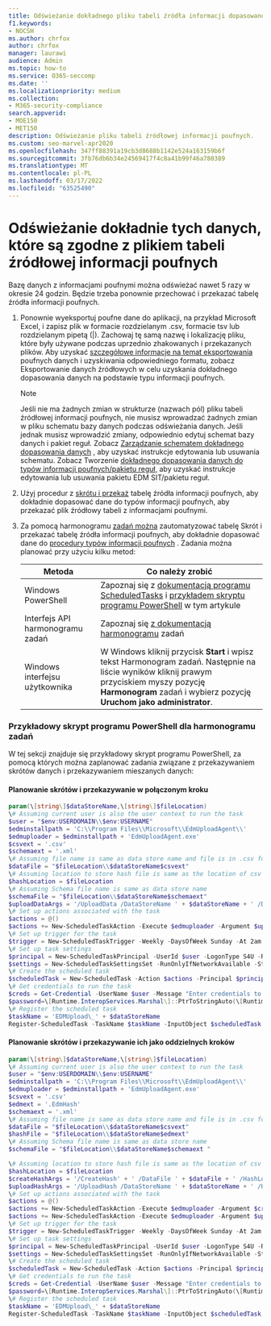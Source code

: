 ```yaml
---
title: Odświeżanie dokładnego pliku tabeli źródła informacji dopasowanego do twoich potrzeb
f1.keywords:
- NOCSH
ms.author: chrfox
author: chrfox
manager: laurawi
audience: Admin
ms.topic: how-to
ms.service: O365-seccomp
ms.date: ''
ms.localizationpriority: medium
ms.collection:
- M365-security-compliance
search.appverid:
- MOE150
- MET150
description: Odświeżanie pliku tabeli źródłowej informacji poufnych.
ms.custom: seo-marvel-apr2020
ms.openlocfilehash: 347ff88391a19cb3d8688b1142e524a163159b6f
ms.sourcegitcommit: 3fb76db6b34e24569417f4c8a41b99f46a780389
ms.translationtype: MT
ms.contentlocale: pl-PL
ms.lasthandoff: 03/17/2022
ms.locfileid: "63525490"
---
```

# <a name="refresh-your-exact-data-match-sensitive-information-source-table-file"></a>Odświeżanie dokładnie tych danych, które są zgodne z plikiem tabeli źródłowej informacji poufnych 

Bazę danych z informacjami poufnymi można odświeżać nawet 5 razy w okresie 24 godzin. Będzie trzeba ponownie przechować i przekazać tabelę źródła informacji poufnych.

1. Ponownie wyeksportuj poufne dane do aplikacji, na przykład Microsoft Excel, i zapisz plik w formacie rozdzielanym .csv, formacie tsv lub rozdzielanym pipetą (|). Zachowaj tę samą nazwę i lokalizację pliku, które były używane podczas uprzednio zhakowanych i przekazanych plików. Aby uzyskać [szczegółowe informacje na temat eksportowania](sit-get-started-exact-data-match-export-data.md#export-source-data-for-exact-data-match-based-sensitive-information-type) poufnych danych i uzyskiwania odpowiedniego formatu, zobacz Eksportowanie danych źródłowych w celu uzyskania dokładnego dopasowania danych na podstawie typu informacji poufnych.

      > [!NOTE]
      > Jeśli nie ma żadnych zmian w strukturze (nazwach pól) pliku tabeli źródłowej informacji poufnych, nie musisz wprowadzać żadnych zmian w pliku schematu bazy danych podczas odświeżania danych. Jeśli jednak musisz wprowadzić zmiany, odpowiednio edytuj schemat bazy danych i pakiet reguł. Zobacz [Zarządzanie schematem dokładnego dopasowania danych](sit-use-exact-data-manage-schema.md#manage-your-exact-data-match-schema) , aby uzyskać instrukcje edytowania lub usuwania schematu. Zobacz Tworzenie [dokładnego dopasowania danych do typów informacji poufnych/pakietu reguł,](sit-get-started-exact-data-match-create-rule-package.md#create-exact-data-match-sensitive-information-typerule-package) aby uzyskać instrukcje edytowania lub usuwania pakietu EDM SIT/pakietu reguł.

2. Użyj procedur z [skrótu i przekaż](sit-get-started-exact-data-match-hash-upload.md#hash-and-upload-the-sensitive-information-source-table-for-exact-data-match-sensitive-information-types) tabelę źródła informacji poufnych, aby dokładnie dopasować dane do typów informacji poufnych, aby przekazać plik źródłowy tabeli z informacjami poufnymi.

2. Za pomocą harmonogramu [zadań można](/windows/desktop/TaskSchd/task-scheduler-start-page) zautomatyzować tabelę Skrót i przekazać tabelę źródła informacji poufnych, aby dokładnie dopasować dane do [procedury typów informacji poufnych](sit-get-started-exact-data-match-hash-upload.md#hash-and-upload-the-sensitive-information-source-table-for-exact-data-match-sensitive-information-types) . Zadania można planować przy użyciu kilku metod:

   |Metoda|Co należy zrobić|
   |---|---|
   |Windows PowerShell|Zapoznaj się z [dokumentacją programu ScheduledTasks](/powershell/module/scheduledtasks/) i [przykładem skryptu programu PowerShell](#example-powershell-script-for-task-scheduler) w tym artykule|
   |Interfejs API harmonogramu zadań|Zapoznaj się [z dokumentacją harmonogramu](/windows/desktop/TaskSchd/using-the-task-scheduler) zadań|
   |Windows interfejsu użytkownika|W Windows kliknij przycisk **Start** i wpisz tekst Harmonogram zadań. Następnie na liście wyników kliknij prawym przyciskiem myszy pozycję **Harmonogram** zadań i wybierz pozycję **Uruchom jako administrator**.|

### <a name="example-powershell-script-for-task-scheduler"></a>Przykładowy skrypt programu PowerShell dla harmonogramu zadań 

W tej sekcji znajduje się przykładowy skrypt programu PowerShell, za pomocą których można zaplanować zadania związane z przekazywaniem skrótów danych i przekazywaniem mieszanych danych:

#### <a name="schedule-hashing-and-upload-in-a-combined-step"></a>Planowanie skrótów i przekazywanie w połączonym kroku

```powershell
param(\[string\]$dataStoreName,\[string\]$fileLocation)
\# Assuming current user is also the user context to run the task
$user = "$env:USERDOMAIN\\$env:USERNAME"
$edminstallpath = 'C:\\Program Files\\Microsoft\\EdmUploadAgent\\'
$edmuploader = $edminstallpath + 'EdmUploadAgent.exe'
$csvext = '.csv'
$schemaext = '.xml'
\# Assuming file name is same as data store name and file is in .csv format
$dataFile = "$fileLocation\\$dataStoreName$csvext"
\# Assuming location to store hash file is same as the location of csv file
$hashLocation = $fileLocation
\# Assuming Schema file name is same as data store name
$schemaFile = "$fileLocation\\$dataStoreName$schemaext"
$uploadDataArgs = '/UploadData /DataStoreName ' + $dataStoreName + ' /DataFile ' + $dataFile + ' /HashLocation' + $hashLocation + ' /Schema ' + $schemaFile
\# Set up actions associated with the task
$actions = @()
$actions += New-ScheduledTaskAction -Execute $edmuploader -Argument $uploadDataArgs -WorkingDirectory $edminstallpath
\# Set up trigger for the task
$trigger = New-ScheduledTaskTrigger -Weekly -DaysOfWeek Sunday -At 2am
\# Set up task settings
$principal = New-ScheduledTaskPrincipal -UserId $user -LogonType S4U -RunLevel Highest
$settings = New-ScheduledTaskSettingsSet -RunOnlyIfNetworkAvailable -StartWhenAvailable -WakeToRun
\# Create the scheduled task
$scheduledTask = New-ScheduledTask -Action $actions -Principal $principal -Trigger $trigger -Settings $settings
\# Get credentials to run the task
$creds = Get-Credential -UserName $user -Message "Enter credentials to run the task"
$password=\[Runtime.InteropServices.Marshal\]::PtrToStringAuto(\[Runtime.InteropServices.Marshal\]::SecureStringToBSTR($creds.Password))
\# Register the scheduled task
$taskName = 'EDMUpload\_' + $dataStoreName
Register-ScheduledTask -TaskName $taskName -InputObject $scheduledTask -User $user -Password $password
```

#### <a name="schedule-hashing-and-upload-as-separate-steps"></a>Planowanie skrótów i przekazywanie ich jako oddzielnych kroków

```powershell
param(\[string\]$dataStoreName,\[string\]$fileLocation)
\# Assuming current user is also the user context to run the task
$user = "$env:USERDOMAIN\\$env:USERNAME"
$edminstallpath = 'C:\\Program Files\\Microsoft\\EdmUploadAgent\\'
$edmuploader = $edminstallpath + 'EdmUploadAgent.exe'
$csvext = '.csv'
$edmext = '.EdmHash'
$schemaext = '.xml'
\# Assuming file name is same as data store name and file is in .csv format
$dataFile = "$fileLocation\\$dataStoreName$csvext"
$hashFile = "$fileLocation\\$dataStoreName$edmext"
\# Assuming Schema file name is same as data store name
$schemaFile = "$fileLocation\\$dataStoreName$schemaext "

\# Assuming location to store hash file is same as the location of csv file
$hashLocation = $fileLocation
$createHashArgs = '/CreateHash' + ' /DataFile ' + $dataFile + ' /HashLocation ' + $hashLocation + ' /Schema ' + $schemaFile
$uploadHashArgs = '/UploadHash /DataStoreName ' + $dataStoreName + ' /HashFile ' + $hashFile
\# Set up actions associated with the task
$actions = @()
$actions += New-ScheduledTaskAction -Execute $edmuploader -Argument $createHashArgs -WorkingDirectory $edminstallpath
$actions += New-ScheduledTaskAction -Execute $edmuploader -Argument $uploadHashArgs -WorkingDirectory $edminstallpath
\# Set up trigger for the task
$trigger = New-ScheduledTaskTrigger -Weekly -DaysOfWeek Sunday -At 2am
\# Set up task settings
$principal = New-ScheduledTaskPrincipal -UserId $user -LogonType S4U -RunLevel Highest
$settings = New-ScheduledTaskSettingsSet -RunOnlyIfNetworkAvailable -StartWhenAvailable -WakeToRun
\# Create the scheduled task
$scheduledTask = New-ScheduledTask -Action $actions -Principal $principal -Trigger $trigger -Settings $settings
\# Get credentials to run the task
$creds = Get-Credential -UserName $user -Message "Enter credentials to run the task"
$password=\[Runtime.InteropServices.Marshal\]::PtrToStringAuto(\[Runtime.InteropServices.Marshal\]::SecureStringToBSTR($creds.Password))
\# Register the scheduled task
$taskName = 'EDMUpload\_' + $dataStoreName
Register-ScheduledTask -TaskName $taskName -InputObject $scheduledTask -User $user -Password $password
```
